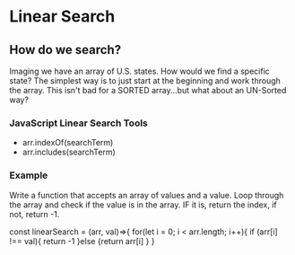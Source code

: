 # Linear Search

## How do we search?
Imaging we have an array of U.S. states. How would we find a specific state? The simplest way is to just start at the beginning and work through the array. This isn't bad for a SORTED array...but what about an UN-Sorted way?

### JavaScript Linear Search Tools
- arr.indexOf(searchTerm)
- arr.includes(searchTerm)

### Example
Write a function that accepts an array of values and a value. Loop through the array and check if the value is in the array. IF it is, return the index, if not, return -1.

const linearSearch = (arr, val)=>{
  for(let i = 0; i < arr.length; i++){
    if (arr[i] !== val){
      return -1
    }else {return arr[i]
  }
}